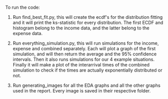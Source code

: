To run the code:

1. Run find_best_fit.py, this will create the ecdf's for the distribution fitting and it will print the ks-statistic for every distribution.
The first ECDF and histogram belong to the income data, and the latter belong to the expense data. 

2. Run everything_simulation.py, this will run simulations for the income, expense and combined separately. 
Each will plot a graph of the first simulation, and will then return the average and the 95% confidence intervals. 
Then it also runs simulations for our 4 example situations. 
Finally it will make a plot of the interarrival times of the combined simulation to check if the times are actually exponentially distributed or not. 

3. Run generating_images for all the EDA graphs and all the other graphs used in the report. Every image is saved in their respective folder.